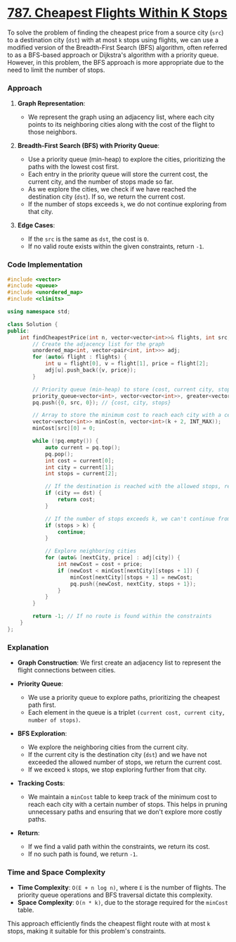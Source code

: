 # [787. Cheapest Flights Within K Stops](https://leetcode.com/problems/cheapest-flights-within-k-stops/description/)

To solve the problem of finding the cheapest price from a source city (`src`) to a destination city (`dst`) with at most `k` stops using flights, we can use a modified version of the Breadth-First Search (BFS) algorithm, often referred to as a BFS-based approach or Dijkstra's algorithm with a priority queue. However, in this problem, the BFS approach is more appropriate due to the need to limit the number of stops.

### Approach

1. **Graph Representation**:
   - We represent the graph using an adjacency list, where each city points to its neighboring cities along with the cost of the flight to those neighbors.

2. **Breadth-First Search (BFS) with Priority Queue**:
   - Use a priority queue (min-heap) to explore the cities, prioritizing the paths with the lowest cost first.
   - Each entry in the priority queue will store the current cost, the current city, and the number of stops made so far.
   - As we explore the cities, we check if we have reached the destination city (`dst`). If so, we return the current cost.
   - If the number of stops exceeds `k`, we do not continue exploring from that city.

3. **Edge Cases**:
   - If the `src` is the same as `dst`, the cost is `0`.
   - If no valid route exists within the given constraints, return `-1`.

### Code Implementation

```cpp
#include <vector>
#include <queue>
#include <unordered_map>
#include <climits>

using namespace std;

class Solution {
public:
    int findCheapestPrice(int n, vector<vector<int>>& flights, int src, int dst, int k) {
        // Create the adjacency list for the graph
        unordered_map<int, vector<pair<int, int>>> adj;
        for (auto& flight : flights) {
            int u = flight[0], v = flight[1], price = flight[2];
            adj[u].push_back({v, price});
        }

        // Priority queue (min-heap) to store (cost, current city, stops)
        priority_queue<vector<int>, vector<vector<int>>, greater<vector<int>>> pq;
        pq.push({0, src, 0}); // {cost, city, stops}

        // Array to store the minimum cost to reach each city with a certain number of stops
        vector<vector<int>> minCost(n, vector<int>(k + 2, INT_MAX));
        minCost[src][0] = 0;

        while (!pq.empty()) {
            auto current = pq.top();
            pq.pop();
            int cost = current[0];
            int city = current[1];
            int stops = current[2];

            // If the destination is reached with the allowed stops, return the cost
            if (city == dst) {
                return cost;
            }

            // If the number of stops exceeds k, we can't continue from this point
            if (stops > k) {
                continue;
            }

            // Explore neighboring cities
            for (auto& [nextCity, price] : adj[city]) {
                int newCost = cost + price;
                if (newCost < minCost[nextCity][stops + 1]) {
                    minCost[nextCity][stops + 1] = newCost;
                    pq.push({newCost, nextCity, stops + 1});
                }
            }
        }

        return -1; // If no route is found within the constraints
    }
};
```

### Explanation

- **Graph Construction**: We first create an adjacency list to represent the flight connections between cities.
  
- **Priority Queue**: 
  - We use a priority queue to explore paths, prioritizing the cheapest path first.
  - Each element in the queue is a triplet `(current cost, current city, number of stops)`.

- **BFS Exploration**:
  - We explore the neighboring cities from the current city.
  - If the current city is the destination city (`dst`) and we have not exceeded the allowed number of stops, we return the current cost.
  - If we exceed `k` stops, we stop exploring further from that city.

- **Tracking Costs**: 
  - We maintain a `minCost` table to keep track of the minimum cost to reach each city with a certain number of stops. This helps in pruning unnecessary paths and ensuring that we don't explore more costly paths.

- **Return**:
  - If we find a valid path within the constraints, we return its cost.
  - If no such path is found, we return `-1`.

### Time and Space Complexity

- **Time Complexity**: `O(E + n log n)`, where `E` is the number of flights. The priority queue operations and BFS traversal dictate this complexity.
- **Space Complexity**: `O(n * k)`, due to the storage required for the `minCost` table.

This approach efficiently finds the cheapest flight route with at most `k` stops, making it suitable for this problem's constraints.

